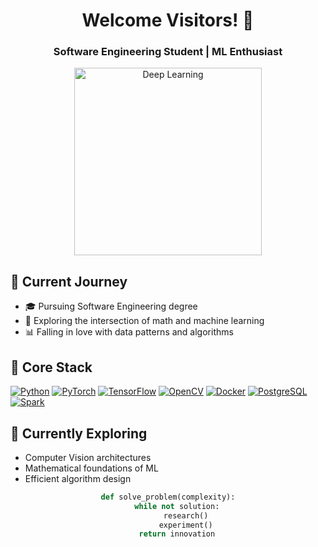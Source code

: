 <h1 align="center">Welcome Visitors! 👋</h1>
<h3 align="center">Software Engineering Student | ML Enthusiast</h3>

<div align="center">
  <img src="https://media.giphy.com/media/qgQUggAC3Pfv687qPC/giphy.gif" width="300" alt="Deep Learning">
</div>

## 🔭 Current Journey
- 🎓 Pursuing Software Engineering degree
- 🤖 Exploring the intersection of math and machine learning
- 📊 Falling in love with data patterns and algorithms

## 🔧 Core Stack
<p align="left">
  <a href="https://www.python.org/" target="_blank"><img src="https://img.shields.io/badge/Python-Expert-3776AB?logo=python&logoColor=white" alt="Python"></a>
  <a href="https://pytorch.org/" target="_blank"><img src="https://img.shields.io/badge/PyTorch-Research%20%26%20Production-EE4C2C?logo=pytorch" alt="PyTorch"></a>
  <a href="https://www.tensorflow.org/" target="_blank"><img src="https://img.shields.io/badge/TensorFlow-Large%20Scale%20Models-FF6F00?logo=tensorflow" alt="TensorFlow"></a>
  <a href="https://opencv.org/" target="_blank"><img src="https://img.shields.io/badge/OpenCV-Real%20Time%20Vision-5C3EE8?logo=opencv" alt="OpenCV"></a>
  <a href="https://www.docker.com/" target="_blank"><img src="https://img.shields.io/badge/Docker-Containerization-2496ED?logo=docker" alt="Docker"></a>
  <a href="https://www.postgresql.org/" target="_blank"><img src="https://img.shields.io/badge/PostgreSQL-High%20Performance-4169E1?logo=postgresql" alt="PostgreSQL"></a>
  <a href="https://spark.apache.org/" target="_blank"><img src="https://img.shields.io/badge/Spark-Big%20Data-E25A1C?logo=apachespark" alt="Spark"></a>
</p>

## 🌱 Currently Exploring
- Computer Vision architectures
- Mathematical foundations of ML
- Efficient algorithm design

<div align="center">
  
```python
def solve_problem(complexity):
    while not solution:
        research()
        experiment()
    return innovation
